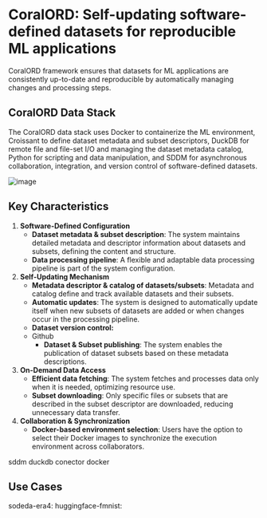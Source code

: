 # CoralORD: Self-updating software-defined datasets for reproducible ML applications

CoralORD framework ensures that datasets for ML applications are consistently up-to-date and reproducible by automatically managing changes and processing steps.

## CoralORD Data Stack
The CoralORD data stack uses Docker to containerize the ML environment, Croissant to define dataset metadata and subset descriptors, DuckDB for remote file and file-set I/O and managing the dataset metadata catalog, Python for scripting and data manipulation, and SDDM for asynchronous collaboration, integration, and version control of software-defined datasets.

![image](https://github.com/user-attachments/assets/45624d4e-7b30-4c47-b191-89faccfb8efb)

## Key Characteristics
1. **Software-Defined Configuration**
    - **Dataset metadata & subset description**: The system maintains detailed metadata and descriptor information about datasets and subsets, defining the content and structure.
    - **Data processing pipeline**: A flexible and adaptable data processing pipeline is part of the system configuration.
2. **Self-Updating Mechanism**
    - **Metadata descriptor & catalog of datasets/subsets**: Metadata and catalog define and track available datasets and their subsets.
    - **Automatic updates**: The system is designed to automatically update itself when new subsets of datasets are added or when changes occur in the processing pipeline.
    - **Dataset version control:**
    - Github
        - **Dataset & Subset publishing**: The system enables the publication of dataset subsets based on these metadata descriptions.
3. **On-Demand Data Access**
    - **Efficient data fetching**: The system fetches and processes data only when it is needed, optimizing resource use.
    - **Subset downloading**: Only specific files or subsets that are described in the subset descriptor are downloaded, reducing unnecessary data transfer.
4. **Collaboration & Synchronization**
    - **Docker-based environment selection**: Users have the option to select their Docker images to synchronize the execution environment across collaborators.


sddm
duckdb conector
docker


## Use Cases
sodeda-era4:
huggingface-fmnist: 
